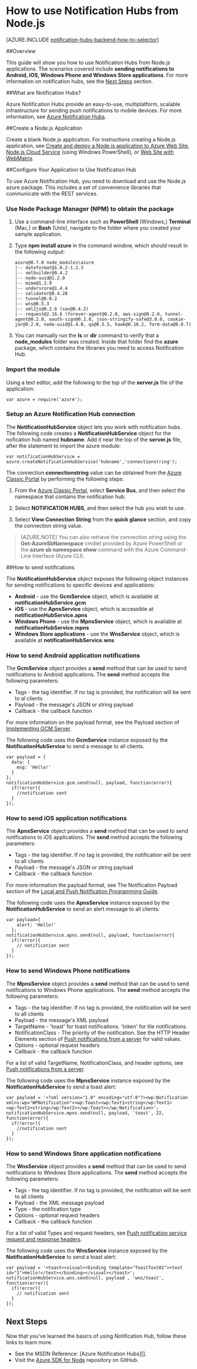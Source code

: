 <properties
	pageTitle="How to use Notification Hubs with Node.js"
	description="Learn how to use Notification Hubs to send push notifications from a Node.js application."
	services="notification-hubs"
	documentationCenter="nodejs"
	authors="wesmc7777"
	manager="dwrede"
	editor=""/>

<tags
	ms.service="notification-hubs"
	ms.workload="mobile"
	ms.tgt_pltfrm="na"
	ms.devlang="javascript"
	ms.topic="article"
	ms.date="12/10/2015"
	ms.author="wesmc"/>

# How to use Notification Hubs from Node.js
[AZURE.INCLUDE [notification-hubs-backend-how-to-selector](../../includes/notification-hubs-backend-how-to-selector.md)]

##Overview

This guide will show you how to use Notification Hubs
from Node.js applications. The scenarios covered include **sending notifications to Android, iOS, Windows Phone and Windows Store applications**. For more information on notification hubs, see the [Next Steps](#next) section.

##What are Notification Hubs?

Azure Notification Hubs provide an easy-to-use, multiplatform, scalable infrastructure for sending push notifications to mobile devices. For more information, see [Azure Notification Hubs](http://msdn.microsoft.com/library/windowsazure/jj927170.aspx).

##Create a Node.js Application

Create a blank Node.js application. For instructions creating a Node.js application, see [Create and deploy a Node.js application to Azure Web Site][nodejswebsite], [Node.js Cloud Service][Node.js Cloud Service] (using Windows PowerShell), or [Web Site with WebMatrix].

##Configure Your Application to Use Notification Hub

To use Azure Notification Hub, you need to download and use the
Node.js azure package. This includes a set of convenience libraries that
communicate with the REST services.

### Use Node Package Manager (NPM) to obtain the package

1.  Use a command-line interface such as **PowerShell** (Windows,) **Terminal** (Mac,) or **Bash** (Unix), navigate to the folder where you created your sample application.

2.  Type **npm install azure** in the command window, which should
    result in the following output:

        azure@0.7.0 node_modules\azure
		|-- dateformat@1.0.2-1.2.3
		|-- xmlbuilder@0.4.2
		|-- node-uuid@1.2.0
		|-- mime@1.2.9
		|-- underscore@1.4.4
		|-- validator@0.4.28
		|-- tunnel@0.0.2
		|-- wns@0.5.3
		|-- xml2js@0.2.6 (sax@0.4.2)
		|-- request@2.16.6 (forever-agent@0.2.0, aws-sign@0.2.0, tunnel-agent@0.2.0, oauth-sign@0.2.0, json-stringify-safe@3.0.0, cookie-jar@0.2.0, node-uuid@1.4.0, qs@0.5.5, hawk@0.10.2, form-data@0.0.7)

3.  You can manually run the **ls** or **dir** command to verify that a
    **node\_modules** folder was created. Inside that folder find the
    **azure** package, which contains the libraries you need to access
    Notification Hub.

### Import the module

Using a text editor, add the following to the top of
the **server.js** file of the application:

    var azure = require('azure');

### Setup an Azure Notification Hub connection

The **NotificationHubService** object lets you work with notification hubs. The
following code creates a **NotificationHubService** object for the nofication hub named **hubname**. Add it near the
top of the **server.js** file, after the statement to import the azure
module:

    var notificationHubService = azure.createNotificationHubService('hubname','connectionstring');

The connection **connectionstring** value can be obtained from the [Azure Classic Portal] by performing the following steps:

1. From the [Azure Classic Portal], select **Service Bus**, and then select the namespace that contains the notification hub.

2. Select **NOTIFICATION HUBS**, and then select the hub you wish to use.

3. Select **View Connection String** from the **quick glance** section, and copy the connection string value.

> [AZURE.NOTE] You can also retrieve the connection string using the **Get-AzureSbNamespace** cmdlet provided by Azure PowerShell or the **azure sb namespace show** command with the Azure Command-Line Interface (Azure CLI).

</div>

##How to send notifications

The **NotificationHubService** object exposes the following object instances for sending notifications to specific devices and applications:

* **Android** - use the **GcmService** object, which is available at **notificationHubService.gcm**
* **iOS** - use the **ApnsService** object, which is accessible at **notificationHubService.apns**
* **Windows Phone** - use the **MpnsService** object, which is available at **notificationHubService.mpns**
* **Windows Store applications** - use the **WnsService** object, which is available at **notificationHubService.wns**

### How to send Android application notifications

The **GcmService** object provides a **send** method that can be used to send notifications to Android applications. The **send** method accepts the following parameters:

* Tags - the tag identifier. If no tag is provided, the notification will be sent to al clients
* Payload - the message's JSON or string payload
* Callback - the callback function

For more information on the payload format, see the Payload section of [Implementing GCM Server](http://developer.android.com/google/gcm/server.html#payload).

The following code uses the **GcmService** instance exposed by the **NotificationHubService** to send a message to all clients.

	var payload = {
	  data: {
	    msg: 'Hello!'
	  }
	};
	notificationHubService.gcm.send(null, payload, function(error){
	  if(!error){
	    //notification sent
	  }
	});

### How to send iOS application notifications

The **ApnsService** object provides a **send** method that can be used to send notifications to iOS applications. The **send** method accepts the following parameters:

* Tags - the tag identifier. If no tag is provided, the notification will be sent to all clients
* Payload - the message's JSON or string payload
* Callback - the callback function

For more information the payload format, see The Notification Payload section of the [Local and Push Notification Programming Guide](http://developer.apple.com/library/ios/#documentation/NetworkingInternet/Conceptual/RemoteNotificationsPG/ApplePushService/ApplePushService.html).

The following code uses the **ApnsService** instance exposed by the **NotificationHubService** to send an alert message to all clients:

	var payload={
	    alert: 'Hello!'
	  };
	notificationHubService.apns.send(null, payload, function(error){
	  if(!error){
 	    // notification sent
      }
	});

### How to send Windows Phone notifications

The **MpnsService** object provides a **send** method that can be used to send notifications to Windows Phone applications. The **send** method accepts the following parameters:

* Tags - the tag identifier. If no tag is provided, the notification will be sent to all clients
* Payload - the message's XML payload
* TargetName - 'toast' for toast notifications. 'token' for tile notifications.
* NotificationClass - The priority of the notification. See the HTTP Header Elements section of [Push notifications from a server](http://msdn.microsoft.com/library/hh221551.aspx) for valid values.
* Options - optional request headers
* Callback - the callback function

For a list of valid TargetName, NotificationClass, and header options, see [Push notifications from a server](http://msdn.microsoft.com/library/hh221551.aspx).

The following code uses the **MpnsService** instance exposed by the **NotificationHubService** to send a toast alert:

	var payload = '<?xml version="1.0" encoding="utf-8"?><wp:Notification xmlns:wp="WPNotification"><wp:Toast><wp:Text1>string</wp:Text1><wp:Text2>string</wp:Text2></wp:Toast></wp:Notification>';
	notificationHubService.mpns.send(null, payload, 'toast', 22, function(error){
	  if(!error){
	    //notification sent
	  }
	});

### How to send Windows Store application notifications

The **WnsService** object provides a **send** method that can be used to send notifications to Windows Store applications.  The **send** method accepts the following parameters:

* Tags - the tag identifier. If no tag is provided, the notification will be sent to all clients
* Payload - the XML message payload
* Type - the notification type
* Options - optional request headers
* Callback - the callback function

For a list of valid Types and request headers, see [Push notification service request and response headers](http://msdn.microsoft.com/library/windows/apps/hh465435.aspx).

The following code uses the **WnsService** instance exposed by the **NotificationHubService** to send a toast alert:

	var payload = '<toast><visual><binding template="ToastText01"><text id="1">Hello!</text></binding></visual></toast>';
	notificationHubService.wns.send(null, payload , 'wns/toast', function(error){
	  if(!error){
 	    // notification sent
	  }
	});

## Next Steps

Now that you've learned the basics of using Notification Hub, follow these
links to learn more.

-   See the MSDN Reference: [Azure Notification Hubs][].
-   Visit the [Azure SDK for Node] repository on GitHub.

  [Azure SDK for Node]: https://github.com/WindowsAzure/azure-sdk-for-node
  [Next Steps]: #nextsteps
  [What are Service Bus Topics and Subscriptions?]: #what-are-service-bus-topics
  [Create a Service Namespace]: #create-a-service-namespace
  [Obtain the Default Management Credentials for the Namespace]: #obtain-default-credentials
  [Create a Node.js Application]: #Create_a_Nodejs_Application
  [Configure Your Application to Use Service Bus]: #Configure_Your_Application_to_Use_Service_Bus
  [How to: Create a Topic]: #How_to_Create_a_Topic
  [How to: Create Subscriptions]: #How_to_Create_Subscriptions
  [How to: Send Messages to a Topic]: #How_to_Send_Messages_to_a_Topic
  [How to: Receive Messages from a Subscription]: #How_to_Receive_Messages_from_a_Subscription
  [How to: Handle Application Crashes and Unreadable Messages]: #How_to_Handle_Application_Crashes_and_Unreadable_Messages
  [How to: Delete Topics and Subscriptions]: #How_to_Delete_Topics_and_Subscriptions
  [1]: #Next_Steps
  [Topic Concepts]: .media/notification-hubs-nodejs-how-to-use-notification-hubs/sb-topics-01.png
  [Azure Classic Portal]: http://manage.windowsazure.com
  [image]: .media/notification-hubs-nodejs-how-to-use-notification-hubs/sb-queues-03.png
  [2]: .media/notification-hubs-nodejs-how-to-use-notification-hubs/sb-queues-04.png
  [3]: .media/notification-hubs-nodejs-how-to-use-notification-hubs/sb-queues-05.png
  [4]: .media/notification-hubs-nodejs-how-to-use-notification-hubs/sb-queues-06.png
  [5]: .media/notification-hubs-nodejs-how-to-use-notification-hubs/sb-queues-07.png
  [SqlFilter.SqlExpression]: http://msdn.microsoft.com/library/windowsazure/microsoft.servicebus.messaging.sqlfilter.sqlexpression.aspx
  [Azure Service Bus Notification Hubs]: http://msdn.microsoft.com/library/windowsazure/jj927170.aspx
  [SqlFilter]: http://msdn.microsoft.com/library/windowsazure/microsoft.servicebus.messaging.sqlfilter.aspx
  [Web Site with WebMatrix]: /develop/nodejs/tutorials/web-site-with-webmatrix/
  [Node.js Cloud Service]: ../cloud-services-nodejs-develop-deploy-app.md
[Previous Management Portal]: .media/notification-hubs-nodejs-how-to-use-notification-hubs/previous-portal.png
  [nodejswebsite]: /develop/nodejs/tutorials/create-a-website-(mac)/
  [Node.js Cloud Service with Storage]: /develop/nodejs/tutorials/web-app-with-storage/
  [Node.js Web Application with Storage]: /develop/nodejs/tutorials/web-site-with-storage/
